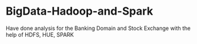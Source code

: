 # BigData-Hadoop-and-Spark

Have done analysis for the Banking Domain and Stock Exchange with the help of HDFS, HUE, SPARK
